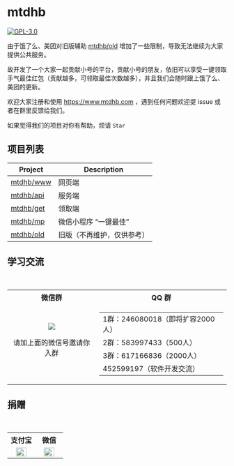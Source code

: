 # mtdhb

[![GPL-3.0](https://img.shields.io/badge/license-GPL--3.0-blue.svg)](LICENSE)

由于饿了么、美团对旧版辅助 [mtdhb/old](https://github.com/mtdhb/old) 增加了一些限制，导致无法继续为大家提供公共服务。

故开发了一个大家一起贡献小号的平台，贡献小号的朋友，依旧可以享受一键领取手气最佳红包（贡献越多，可领取最佳次数越多），并且我们会随时跟上饿了么、美团的更新。

欢迎大家注册和使用 https://www.mtdhb.com ，遇到任何问题欢迎提 issue 或者在群里反馈给我们。

如果觉得我们的项目对你有帮助，烦请 `Star`

## 项目列表

| Project | Description |
| -------- | -------- |
| [mtdhb/www](https://github.com/mtdhb/www) | 网页端 |
| [mtdhb/api](https://github.com/mtdhb/api) | 服务端 |
| [mtdhb/get](https://github.com/mtdhb/get) | 领取端 |
| [mtdhb/mp](https://github.com/mtdhb/mp) | 微信小程序 “一键最佳”|
| [mtdhb/old](https://github.com/mtdhb/old) | 旧版（不再维护，仅供参考） |

## 学习交流

<table>
  <tr></tr>
  <tr>
    <th>微信群</th>
    <th>QQ 群</th>
  </tr>
  <tr>
    <td align="center" width="300">
      <img src="https://user-images.githubusercontent.com/8413791/38773412-3e896818-407e-11e8-84d4-842fa3b04d08.png"><p>请加上面的微信号邀请你入群</p>
    </td>
    <td align="center" width="400">
      <table>
        <tr><td>1群：246080018（即将扩容2000人）</td></tr>
        <tr><td>2群：583997433（500人）</td></tr>
        <tr><td>3群：617166836（2000人）</td></tr>
        <tr><td>452599197（软件开发交流）</td></tr>
      </table>
    </td>
  </tr>
</table>

## 捐赠

<table>
  <tr>
    <th width="50%">支付宝</th>
    <th width="50%">微信</th>
  </tr>
  <tr></tr>
  <tr align="center">
    <td><img width="70%" src="https://user-images.githubusercontent.com/8413791/35776840-99a0b0ac-09de-11e8-956a-9e3d57a4e355.png"></td>
    <td><img width="70%" src="https://user-images.githubusercontent.com/8413791/35776841-9c5192a8-09de-11e8-80d7-cb718e40b3c5.png"></td>
  </tr>
</table>

